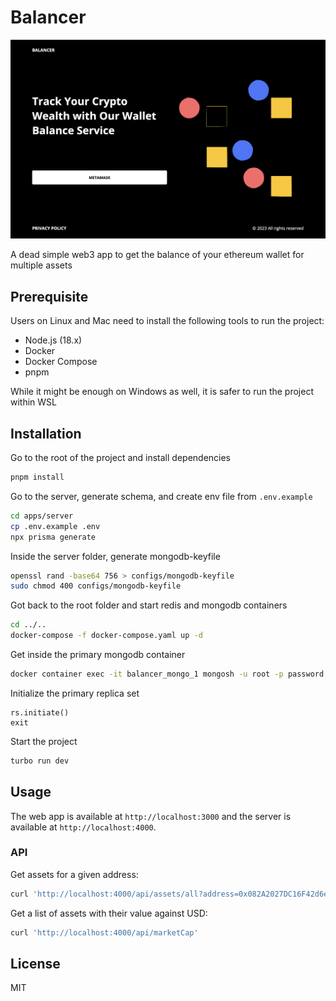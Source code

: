 # Balancer

![Preview](/preview.png)

A dead simple web3 app to get the balance of your ethereum wallet for multiple assets

## Prerequisite

Users on Linux and Mac need to install the following tools to run the project:

- Node.js (18.x)
- Docker
- Docker Compose
- pnpm

While it might be enough on Windows as well, it is safer to run the project within WSL

## Installation

Go to the root of the project and install dependencies

```sh
pnpm install
```

Go to the server, generate schema, and create env file from `.env.example`

```sh
cd apps/server
cp .env.example .env
npx prisma generate
```

Inside the server folder, generate mongodb-keyfile

```sh
openssl rand -base64 756 > configs/mongodb-keyfile
sudo chmod 400 configs/mongodb-keyfile
```

Got back to the root folder and start redis and mongodb containers

```sh
cd ../..
docker-compose -f docker-compose.yaml up -d
```

Get inside the primary mongodb container

```sh
docker container exec -it balancer_mongo_1 mongosh -u root -p password --authenticationDatabase admin
```

Initialize the primary replica set

```mongosh
rs.initiate()
exit
```

Start the project

```sh
turbo run dev
```

## Usage

The web app is available at `http://localhost:3000` and the server is available at `http://localhost:4000`.

### API

Get assets for a given address:

```sh
curl 'http://localhost:4000/api/assets/all?address=0x082A2027DC16F42d6e69bE8FA13C94C17c910EbE'
```

Get a list of assets with their value against USD:

```sh
curl 'http://localhost:4000/api/marketCap'
```

## License

MIT

